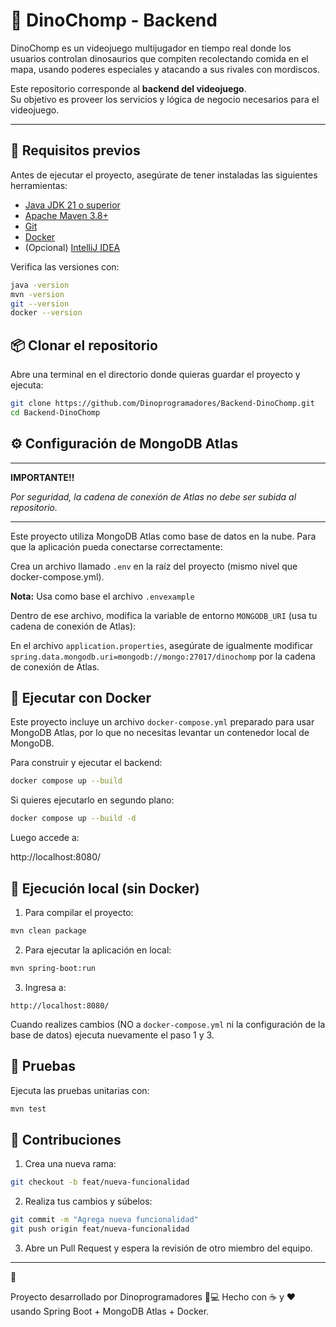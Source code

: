 # 🦖 DinoChomp - Backend

DinoChomp es un videojuego multijugador en tiempo real donde los usuarios
controlan dinosaurios que compiten recolectando comida en el mapa, usando
poderes especiales y atacando a sus rivales con mordiscos.

Este repositorio corresponde al **backend del videojuego**.  
Su objetivo es proveer los servicios y lógica de negocio necesarios para el videojuego.

---

## 🚀 Requisitos previos

Antes de ejecutar el proyecto, asegúrate de tener instaladas las siguientes herramientas:

- [Java JDK 21 o superior](https://adoptium.net/)
- [Apache Maven 3.8+](https://maven.apache.org/download.cgi)
- [Git](https://git-scm.com/)
- [Docker](https://www.docker.com/)
- (Opcional) [IntelliJ IDEA](https://www.jetbrains.com/idea/)

Verifica las versiones con:

```bash
java -version
mvn -version
git --version
docker --version
```

## 📦 Clonar el repositorio

Abre una terminal en el directorio donde quieras guardar el proyecto y ejecuta:

```bash
git clone https://github.com/Dinoprogramadores/Backend-DinoChomp.git
cd Backend-DinoChomp
```

## ⚙️ Configuración de MongoDB Atlas

---

**IMPORTANTE!!**

*Por seguridad, la cadena de conexión de Atlas no debe ser subida al repositorio.*

---

Este proyecto utiliza MongoDB Atlas como base de datos en la nube.
Para que la aplicación pueda conectarse correctamente:

Crea un archivo llamado `.env` en la raíz del proyecto (mismo nivel que docker-compose.yml).

**Nota:** Usa como base el archivo `.envexample`

Dentro de ese archivo, modifica la variable de entorno `MONGODB_URI`
(usa tu cadena de conexión de Atlas):

En el archivo `application.properties`, asegúrate de igualmente modificar `spring.data.mongodb.uri=mongodb://mongo:27017/dinochomp`
por la cadena de conexión de Atlas.

## 🐳 Ejecutar con Docker

Este proyecto incluye un archivo `docker-compose.yml` preparado para usar MongoDB Atlas,
por lo que no necesitas levantar un contenedor local de MongoDB.

Para construir y ejecutar el backend:
````bash
docker compose up --build
````

Si quieres ejecutarlo en segundo plano:
````bash
docker compose up --build -d
````

Luego accede a:

http://localhost:8080/

## 🧰 Ejecución local (sin Docker)

1. Para compilar el proyecto:
```bash
mvn clean package
```
2. Para ejecutar la aplicación en local:
```bash
mvn spring-boot:run
```
3. Ingresa a: 
```
http://localhost:8080/
```

Cuando realizes cambios (NO a `docker-compose.yml` ni la configuración 
de la base de datos) ejecuta nuevamente el paso 1 y 3.
## 🧪 Pruebas

Ejecuta las pruebas unitarias con:
```bash
mvn test
```

## 🧤 Contribuciones

1. Crea una nueva rama:
```bash
git checkout -b feat/nueva-funcionalidad
```

2. Realiza tus cambios y súbelos:
```bash
git commit -m "Agrega nueva funcionalidad"
git push origin feat/nueva-funcionalidad
```

3. Abre un Pull Request y espera la revisión de otro miembro del equipo.

---
🦕

Proyecto desarrollado por Dinoprogramadores 🧠💻
Hecho con ☕ y ❤️ usando Spring Boot + MongoDB Atlas + Docker.